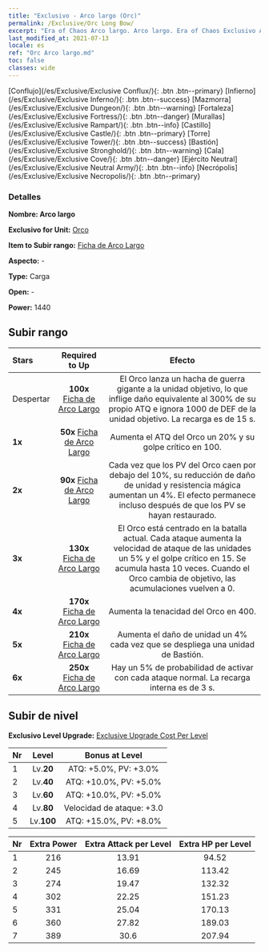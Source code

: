 ```yaml
---
title: "Exclusivo - Arco largo (Orc)"
permalink: /Exclusive/Orc Long Bow/
excerpt: "Era of Chaos Arco largo. Arco largo. Era of Chaos Exclusivo Arco largo. Orco Exclusivo."
last_modified_at: 2021-07-13
locale: es
ref: "Orc Arco largo.md"
toc: false
classes: wide
---
```

 [Conflujo](/es/Exclusive/Exclusive Conflux/){: .btn .btn--primary} [Infierno](/es/Exclusive/Exclusive Inferno/){: .btn .btn--success} [Mazmorra](/es/Exclusive/Exclusive Dungeon/){: .btn .btn--warning} [Fortaleza](/es/Exclusive/Exclusive Fortress/){: .btn .btn--danger} [Murallas](/es/Exclusive/Exclusive Rampart/){: .btn .btn--info} [Castillo](/es/Exclusive/Exclusive Castle/){: .btn .btn--primary} [Torre](/es/Exclusive/Exclusive Tower/){: .btn .btn--success} [Bastión](/es/Exclusive/Exclusive Stronghold/){: .btn .btn--warning} [Cala](/es/Exclusive/Exclusive Cove/){: .btn .btn--danger} [Ejército Neutral](/es/Exclusive/Exclusive Neutral Army/){: .btn .btn--info} [Necrópolis](/es/Exclusive/Exclusive Necropolis/){: .btn .btn--primary} 

### Detalles
 **Nombre: Arco largo** 

 **Exclusivo for Unit:** [Orco](/es/units/Orc/) 

 **Item to Subir rango:** [Ficha de Arco Largo](/ItemsES/con_914/)

 **Aspecto:** -

 **Type:** Carga

 **Open:** -

 **Power:** 1440

## Subir rango

  |     Stars    |  Required to Up | Efecto |
  |:-------------|:---------------:|:---------------:|
  |  Despertar  | **100x** [Ficha de Arco Largo](/ItemsES/con_914/) | <Hacha de Guerra Voladora> El Orco lanza un hacha de guerra gigante a la unidad objetivo, lo que inflige daño equivalente al 300% de su propio ATQ e ignora 1000 de DEF de la unidad objetivo. La recarga es de 15 s. |
  | **1x** <i class="fas fa-star"/> | **50x** [Ficha de Arco Largo](/ItemsES/con_914/) | Aumenta el ATQ del Orco un 20% y su golpe crítico en 100. |
  | **2x** <i class="fas fa-star"/> | **90x** [Ficha de Arco Largo](/ItemsES/con_914/) | Cada vez que los PV del Orco caen por debajo del 10%, su reducción de daño de unidad y resistencia mágica aumentan un 4%. El efecto permanece incluso después de que los PV se hayan restaurado. |
  | **3x** <i class="fas fa-star"/> | **130x** [Ficha de Arco Largo](/ItemsES/con_914/) | El Orco está centrado en la batalla actual. Cada ataque aumenta la velocidad de ataque de las unidades un 5% y el golpe crítico en 15. Se acumula hasta 10 veces. Cuando el Orco cambia de objetivo, las acumulaciones vuelven a 0. |
  | **4x** <i class="fas fa-star"/> | **170x** [Ficha de Arco Largo](/ItemsES/con_914/) | Aumenta la tenacidad del Orco en 400. |
  | **5x** <i class="fas fa-star"/> | **210x** [Ficha de Arco Largo](/ItemsES/con_914/) | Aumenta el daño de unidad un 4% cada vez que se despliega una unidad de Bastión. |
  | **6x** <i class="fas fa-star"/> | **250x** [Ficha de Arco Largo](/ItemsES/con_914/) | Hay un 5% de probabilidad de activar <Hacha de Guerra Voladora> con cada ataque normal. La recarga interna es de 3 s. |


## Subir de nivel
 **Exclusivo Level Upgrade:** [Exclusive Upgrade Cost Per Level](/Exclusive/ExclusiveUpgradeCostPerLevel/)

  |  Nr  |   Level  | Bonus at Level |
  |:-----|:--------:|:--------------:|
  | 1 | Lv.**20** | ATQ: +5.0%, PV: +3.0% |
  | 2 | Lv.**40** | ATQ: +10.0%, PV: +5.0% |
  | 3 | Lv.**60** | ATQ: +10.0%, PV: +5.0% |
  | 4 | Lv.**80** | Velocidad de ataque: +3.0 |
  | 5 | Lv.**100** | ATQ: +15.0%, PV: +8.0% |


  |  Nr  |  Extra Power | Extra Attack per Level | Extra HP per Level |
  |:-----|:--------:|:--------:|:--------:|
  | 1 | 216 | 13.91 | 94.52 |
  | 2 | 245 | 16.69 | 113.42 |
  | 3 | 274 | 19.47 | 132.32 |
  | 4 | 302 | 22.25 | 151.23 |
  | 5 | 331 | 25.04 | 170.13 |
  | 6 | 360 | 27.82 | 189.03 |
  | 7 | 389 | 30.6 | 207.94 |


